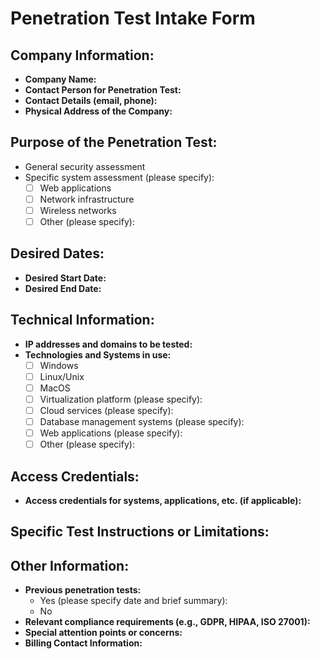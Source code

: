 # Penetration Test Intake Form

## Company Information:

- **Company Name:**
- **Contact Person for Penetration Test:**
- **Contact Details (email, phone):**
- **Physical Address of the Company:**

## Purpose of the Penetration Test:

- General security assessment
- Specific system assessment (please specify):
  - [ ] Web applications
  - [ ] Network infrastructure
  - [ ] Wireless networks
  - [ ] Other (please specify):

## Desired Dates:

- **Desired Start Date:** 
- **Desired End Date:** 

## Technical Information:

- **IP addresses and domains to be tested:**
- **Technologies and Systems in use:**
  - [ ] Windows
  - [ ] Linux/Unix
  - [ ] MacOS
  - [ ] Virtualization platform (please specify):
  - [ ] Cloud services (please specify):
  - [ ] Database management systems (please specify):
  - [ ] Web applications (please specify):
  - [ ] Other (please specify):

## Access Credentials:

- **Access credentials for systems, applications, etc. (if applicable):**

## Specific Test Instructions or Limitations:

## Other Information:

- **Previous penetration tests:**
  - Yes (please specify date and brief summary):
  - No
- **Relevant compliance requirements (e.g., GDPR, HIPAA, ISO 27001):**
- **Special attention points or concerns:**
- **Billing Contact Information:**
